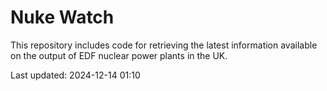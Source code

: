 # Nuke Watch

This repository includes code for retrieving the latest information available on the output of EDF nuclear power plants in the UK.

Last updated: 2024-12-14 01:10